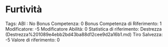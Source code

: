 # Furtività

Tags: ABI
: No
Bonus Competenza: 0
Bonus Competenza di Riferimento: 1
Modificatore: -5
Modificatore  Abilità: 0
Statistica di riferimento: Destrezza (Destrezza%201089e4ebb2bd43ba88d12cee9d2a16b1.md)
Tiro Salvezza: -5
Valore di riferimento: 0